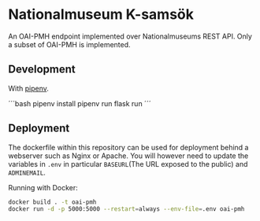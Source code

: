 # Nationalmuseum K-samsök

An OAI-PMH endpoint implemented over Nationalmuseums REST API. Only a subset of OAI-PMH is implemented.

## Development

With [pipenv](https://pipenv.readthedocs.io/en/latest/).

´´´bash
pipenv install
pipenv run flask run
´´´

## Deployment

The dockerfile within this repository can be used for deployment behind a webserver such as Nginx or Apache. You will however need to update the variables in `.env` in particular `BASEURL`(The URL exposed to the public) and `ADMINEMAIL`. 

Running with Docker:

```bash
docker build . -t oai-pmh
docker run -d -p 5000:5000 --restart=always --env-file=.env oai-pmh
```

